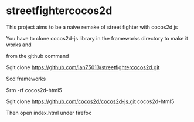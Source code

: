 # streetfightercocos2d

This project aims to be a naive remake of street fighter with cocos2d js

You have to clone cocos2d-js library in the frameworks directory to make it works and 

from the github command

$git clone https://github.com/ian75013/streetfightercocos2d.git

$cd frameworks

$rm -rf cocos2d-html5

$git clone https://github.com/cocos2d/cocos2d-js.git cocos2d-html5

Then open index.html under firefox